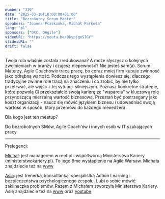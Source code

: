 ```yaml
---
number: "319"
date: "2025-03-10T18:00:00+01:00"
title: "Bezrobotny Scrum Master"
speakers: "Joanna Płaskonka, Michał Parkoła"
lang: "pl"
sponsors: ["DXC, QAgile"]
videoURL: "https://youtu.be/OkypjgoSIGY"
slidesURL: ""
draft: false
---
```


Twoja rola właśnie została zredukowana? A może słyszysz o kolejnych zwolnieniach w branży i czujesz niepewność? Nie jesteś sam(a). Scrum Materzy, Agile Coachowie tracą pracę, bo coraz mniej firm kupuje zwinność jako odrębną wartość.
Podczas tego wystąpienia dowiesz się, dlaczego tradycyjne zwinne role tracą na znaczeniu i co zrobić, by nie tylko przetrwać, ale wyjść z tej sytuacji silniejszym. Poznasz konkretne strategie, które pozwolą Ci przekształcić swoją karierę ze "wsparcia" w kluczową rolę przynoszącą mierzalną wartość biznesową.
Przestań być postrzegany jako koszt organizacji - naucz się mówić językiem biznesu i udowadniać swoją wartość w sposób, który przemówi do każdego menedżera.

Dla kogo jest ten meetup?

Do bezrobotnych SMów, Agile Coach'ów i innych osób w IT szukających pracy

***

Prelegenci:

<a href="https://www.linkedin.com/in/michalparkola/" target="_blank">Michał</a>: jest managerem w reef.pl i współtwórcą Ministerstwa Kariery (ministerstwokariery.pl). To jego 8me wystąpienie na Agile Warsaw. Michała znajdziecie też na <a href="https://michalparkola.com/" target="_blank">www</a>

<a href="https://www.linkedin.com/in/joanna-plaskonka/" target="_blank">Asia</a>: jest trenerką, konsultanką, specjalistką Action Learning i bezpieczeństwa psychologicznego zespołu. Lubi o sobie mówić: zaklinaczka problemów. Razem z Michałem stworzyła Ministerstwo Kariery. Asię znajdziecie też na <a href="https://www.joannaplaskonka.com/" target="_blank">www</a> oraz <a href="https://www.youtube.com/@scrum-with-joanna" target="_blank">youtube</a>


